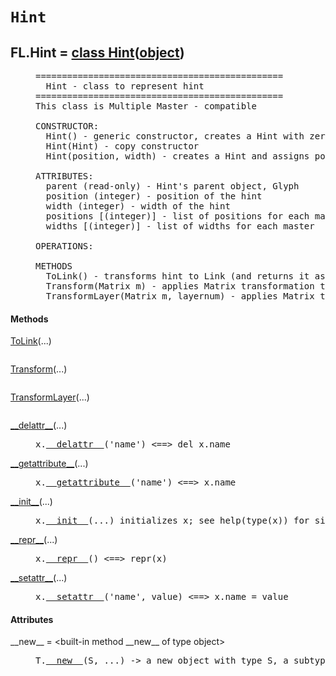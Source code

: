 

<a name="FL.Hint"></a>

# `Hint`


<dt class="class"><h2><span class="class-name">FL.Hint</span> = <a name="FL.Hint" href="#FL.Hint">class Hint</a>(<a href="./__builtin__.html#object">object</a>)</h2></dt><dd class="class"><dd>


<pre class="doc" markdown="0">===============================================
  Hint - class to represent hint
===============================================
This class is Multiple Master - compatible

CONSTRUCTOR:
  Hint() - generic constructor, creates a Hint with zero coordinates
  Hint(Hint) - copy constructor
  Hint(position, width) - creates a Hint and assigns position and width values

ATTRIBUTES:
  parent (read-only) - Hint's parent object, Glyph
  position (integer) - position of the hint
  width (integer) - width of the hint
  positions [(integer)] - list of positions for each master
  widths [(integer)] - list of widths for each master

OPERATIONS:

METHODS
  ToLink() - transforms hint to Link (and returns it as a result) using parent as a source of node coordinates. Parent must exist
  Transform(Matrix m) - applies Matrix transformation to the Hint (see Matrix().__doc__)
  TransformLayer(Matrix m, layernum) - applies Matrix transformation to the selected layer of the Hint</pre>


</dd><h4 class="head-methods">Methods </h4><dl class="function"><dt><a name="Hint-ToLink" href="#Hint-ToLink"><span class="function-name">ToLink</span></a><span class="argspec">(...)</span></dt><dd>

<pre class="doc" markdown="0"></pre>

</dd></dl>
<dl class="function"><dt><a name="Hint-Transform" href="#Hint-Transform"><span class="function-name">Transform</span></a><span class="argspec">(...)</span></dt><dd>

<pre class="doc" markdown="0"></pre>

</dd></dl>
<dl class="function"><dt><a name="Hint-TransformLayer" href="#Hint-TransformLayer"><span class="function-name">TransformLayer</span></a><span class="argspec">(...)</span></dt><dd>

<pre class="doc" markdown="0"></pre>

</dd></dl>
<dl class="function"><dt><a name="Hint-__delattr__" href="#Hint-__delattr__"><span class="function-name">__delattr__</span></a><span class="argspec">(...)</span></dt><dd>

<pre class="doc" markdown="0">x.<a href="#FL.Hint-__delattr__">__delattr__</a>('name') <==> del x.name</pre>

</dd></dl>
<dl class="function"><dt><a name="Hint-__getattribute__" href="#Hint-__getattribute__"><span class="function-name">__getattribute__</span></a><span class="argspec">(...)</span></dt><dd>

<pre class="doc" markdown="0">x.<a href="#FL.Hint-__getattribute__">__getattribute__</a>('name') <==> x.name</pre>

</dd></dl>
<dl class="function"><dt><a name="Hint-__init__" href="#Hint-__init__"><span class="function-name">__init__</span></a><span class="argspec">(...)</span></dt><dd>

<pre class="doc" markdown="0">x.<a href="#FL.Hint-__init__">__init__</a>(...) initializes x; see help(type(x)) for signature</pre>

</dd></dl>
<dl class="function"><dt><a name="Hint-__repr__" href="#Hint-__repr__"><span class="function-name">__repr__</span></a><span class="argspec">(...)</span></dt><dd>

<pre class="doc" markdown="0">x.<a href="#FL.Hint-__repr__">__repr__</a>() <==> repr(x)</pre>

</dd></dl>
<dl class="function"><dt><a name="Hint-__setattr__" href="#Hint-__setattr__"><span class="function-name">__setattr__</span></a><span class="argspec">(...)</span></dt><dd>

<pre class="doc" markdown="0">x.<a href="#FL.Hint-__setattr__">__setattr__</a>('name', value) <==> x.name = value</pre>

</dd></dl>

  <h4 class="head-attrs">Attributes </h4><dl><dt><span class="other-name">__new__</span> = &lt;built-in method __new__ of type object&gt;<dd>

<pre class="doc" markdown="0">T.<a href="#FL.Hint-__new__">__new__</a>(S, ...) -> a new object with type S, a subtype of T</pre>

</dd></dl>
</dd>
